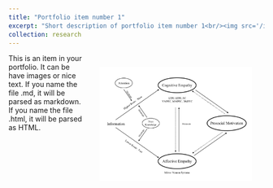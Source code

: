 ```yaml
---
title: "Portfolio item number 1"
excerpt: "Short description of portfolio item number 1<br/><img src='/images/empathy.jpeg'>"
collection: research
---
```

<img src="/images/empathy.jpeg" alt="Drawing" style="width: 300px;float: right;margin: 25px" hspace="10px"/>

This is an item in your portfolio. It can be have images or nice text. If you name the file .md, it will be parsed as markdown. If you name the file .html, it will be parsed as HTML. 
